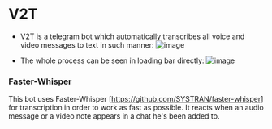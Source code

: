 # V2T 
- V2T is a telegram bot which automatically transcribes all voice and video messages to text in such manner:
![image](https://github.com/Shtirmann/V2T/assets/103894479/ca185921-5e7c-4f4f-bc7d-55db11a54627)


- The whole process can be seen in loading bar directly:
![image](https://github.com/Shtirmann/V2T/assets/103894479/8d5cf378-26d3-4994-88b7-1d9689961d5c)



### Faster-Whisper

This bot uses Faster-Whisper [https://github.com/SYSTRAN/faster-whisper] for transcription in order to work as fast as possible.
It reacts when an audio message or a video note appears in a chat he's been added to. 

